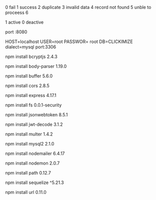 <!-- status code -->

0 fail 
1 success
2 duplicate
3 invalid data
4 record not found
5 unble to proceess 
6

1 active 
0 deactive

<!-- server config -->
port :8080

<!-- database configration -->

  HOST=localhost
  USER=root
  PASSWOR= root
  DB=CLICKIMIZE
  dialect=mysql
  port:3306

<!-- dependancy name with version -->

npm install bcryptjs  2.4.3

npm install body-parser 1.19.0

npm install buffer 5.6.0

npm install cors 2.8.5

npm install express 4.17.1

npm install fs 0.0.1-security

npm install jsonwebtoken  8.5.1

npm install jwt-decode 3.1.2

npm install multer 1.4.2

npm install mysql2 2.1.0

npm install nodemailer 6.4.17
 
npm install nodemon  2.0.7

npm install path 0.12.7

npm install sequelize ^5.21.3

npm install url 0.11.0
